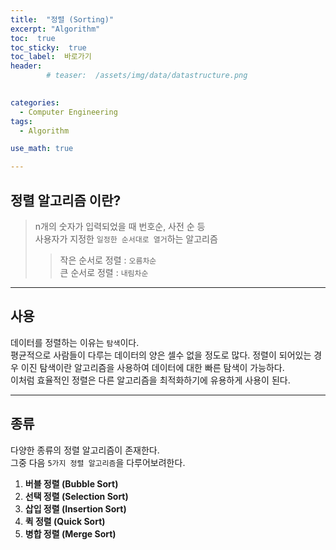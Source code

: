 ```yaml
---
title:  "정렬 (Sorting)"  
excerpt: "Algorithm"
toc:  true
toc_sticky:  true
toc_label:  바로가기
header:
        # teaser:  /assets/img/data/datastructure.png

 
categories:
  - Computer Engineering
tags:
  - Algorithm

use_math: true

---
```


## 정렬 알고리즘 이란?  
> n개의 숫자가 입력되었을 때 번호순, 사전 순 등  
> 사용자가 지정한 `일정한 순서대로 열거`하는 알고리즘
>> 작은 순서로 정렬 : `오름차순`  
>> 큰 순서로 정렬 : `내림차순`  

---

## 사용
데이터를 정렬하는 이유는 `탐색`이다.  
평균적으로 사람들이 다루는 데이터의 양은 셀수 없을 정도로 많다.
정렬이 되어있는 경우 이진 탐색이란 알고리즘을 사용하여 데이터에 대한 빠른 탐색이 가능하다.  
이처럼 효율적인 정렬은 다른 알고리즘을 최적화하기에 유용하게 사용이 된다.

---

## 종류
다양한 종류의 정렬 알고리즘이 존재한다.  
그중 다음 `5가지 정렬 알고리즘`을 다루어보려한다.  
  
1. **버블 정렬 (Bubble Sort)**
2. **선택 정렬 (Selection Sort)**
3. **삽입 정렬 (Insertion Sort)**
4. **퀵 정렬 (Quick Sort)**
5. **병합 정렬 (Merge Sort)**


